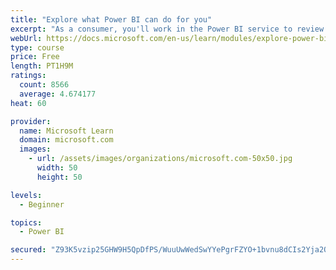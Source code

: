 ```yaml
---
title: "Explore what Power BI can do for you"
excerpt: "As a consumer, you'll work in the Power BI service to review and interact with content that has been shared with you. This module provides the foundational information that you need to work effectively in the Power BI service."
webUrl: https://docs.microsoft.com/en-us/learn/modules/explore-power-bi-service/
type: course
price: Free
length: PT1H9M
ratings:
  count: 8566
  average: 4.674177
heat: 60

provider:
  name: Microsoft Learn
  domain: microsoft.com
  images:
    - url: /assets/images/organizations/microsoft.com-50x50.jpg
      width: 50
      height: 50

levels:
  - Beginner

topics:
  - Power BI

secured: "Z93K5vzip25GHW9H5QpDfPS/WuuUwWedSwYYePgrFZYO+1bvnu8dCIs2Yja2QfRtrOcHVM3fU/88YwcACNGg/WZ7ZKp/qt5IrpGNoG1MD1BecYOLZXm7n9zfDotoVNXjDSC8jt3oDGlW9AoYImTixGFd7EVykx+Lu5009q2ycdPi9WyZweapFP7F4eMnF+7GVjV4bOoJ0dZ9/3lO7YkfT39Sv87QW9B9iSefFV2NldtkPAF9L/1fnLiDROjVQ7xBALED2iLqzgbF8SudZeNyfc94BZRebcQu9x7oT6B1xviCOKHNHcgzY+pQ7sgVPelBRaDYr6uRNryMdehggeLp4la2zofg1VGqZu3Qg+175wTntpkw+mdpdYY6wcSQYd69jA4j9TPM2wA2Bbd1Hkkm/w7KOyCMGAnrKT34BCmQ42A=;AtDu8MwDV5u94GwSHjbaSQ=="
---
```


